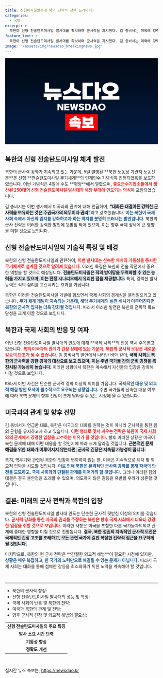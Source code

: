```yaml
---
title: 신형미사일발사대 북의 전략적 선택 드러나다!
categories:
  - 국방
excerpt: >
  북한이 신형 전술탄도미사일 발사대를 확보하며 군사력을 과시했다. 김 총비서는 미국에 강력한 군사력 유지를 주장하며 대결 의지를 드러냈다. 이 사건은 한반도 긴장을 더욱 고조시킬 전망이다.
feature_text: >
  북한이 신형 전술탄도미사일 발사대를 확보하며 군사력을 과시했다. 김 총비서는 미국에 강력한 군사력 유지를 주장하며 대결 의지를 드러냈다. 이 사건은 한반도 긴장을 더욱 고조시킬 전망이다.
image: '/assets/img/newsdao_breakingnews.jpg'
---
```


<p><img src="/assets/img/newsdao_breakingnews.jpg" alt="koreaapp 속보" /></p>

<h2 data-ke-size="size26">북한의 신형 전술탄도미사일 체계 발전</h2>

<p data-ke-size="size16">북한의 군사력 강화가 지속되고 있는 가운데, 5일 발행된 **북한 노동당 기관지 노동신문**은 신형 **전술탄도미사일 무기체계**의 인계인수 기념식이 진행되었음을 보도하였습니다. 이번 기념식은 4일에 수도 **평양**에서 열렸으며, <b><span style="color: #ee2323;">중요군수기업소들에서 생산된 250대의 신형 전술탄도미사일 발사대가 해당 부대에 인도되는 의식</span></b>이 포함되었습니다.</p>

<p data-ke-size="size16">김 총비서는 이번 행사에서 미국과의 관계에 대해 언급하며, <b><span style="background-color: #21538527;">"대화든 대결이든 강력한 군사력을 보유하는 것은 주권국가의 의무이자 권리"</span></b>라고 강조했습니다. <b><span style="color: #1a5490;">이는 북한이 국제 사회 속에서 자신의 입지를 강화하고자 하는 의지를 분명히 드러내는 발언입니다.</span></b> 북한의 군사 전략은 이러한 강력한 발언에 뒷받침 되어 있으며, 이는 향후 국제 정세에 큰 영향을 미칠 것으로 보입니다.</p>

<h2 data-ke-size="size26">신형 전술탄도미사일의 기술적 특징 및 배경</h2>

<p data-ke-size="size16">북한의 신형 전술탄도미사일과 관련하여, <b><span style="color: #ee2323;">이번 발사대는 신속한 배치와 기동성을 중시한 무기체계로 설계된 것으로 알려져 있습니다.</span></b> 이러한 특징은 북한의 전술 작전에서 중요한 역할을 할 것으로 예상됩니다. <b><span style="background-color: #21538527;">전술탄도미사일은 적의 방어망을 무력화할 수 있는 능력을 가지고 있으며, 이는 전쟁 시나리오에서 유리한 점을 제공합니다.</span></b> 특히, 강력한 발사 능력은 적의 심리를 교란시키는 효과를 가집니다.</p>

<p data-ke-size="size16">북한은 이러한 전술탄도미사일 개발에 힘쓰면서 국제 사회의 경계심을 불러일으키고 있습니다. <b><span style="color: #1a5490;">무기 체계 개발이 지속되는 가운데, 해당 무기체계의 실전 배치가 이루어진다면 북한의 군사적 입지는 더욱 강화될 것입니다.</span></b> 따라서 이러한 발전은 북한의 전략적 목표 달성을 크게 이끌 것으로 보입니다.</p>

<h2 data-ke-size="size26">북한과 국제 사회의 반응 및 여파</h2>

<p data-ke-size="size16">이번 신형 전술탄도미사일 발사대의 인도에 대해 **국제 사회**의 반응 역시 주목받고 있습니다. <b><span style="color: #ee2323;">특히 미국과의 관계가 긴장 상태에 있는 가운데, 북한의 군사적 보강은 새로운 갈등의 단초가 될 수 있습니다.</span></b> 김 총비서의 발언에서 나타난 바와 같이, <b><span style="background-color: #21538527;">국제 사회는 북한의 군사력을 강한 경계의 대상으로 보고 있으며, 이는 주변 국가들 간의 군비 경쟁을 촉진시킬 가능성이 높습니다.</span></b> 이러한 상황에서 북한은 계속해서 자신들의 입장을 강화해 나갈 것으로 보입니다.</p>

<p data-ke-size="size16">따라서 이번 사건은 단순한 군사력 강화 이상의 의미를 가집니다. <b><span style="color: #1a5490;">국제적인 대응 및 외교적 해결 방안 모색이 필수적으로 요구되는 상황입니다.</span></b> 주변 국가들의 신속한 대응 여부에 따라 북핵 문제의 향후 전망이 크게 달라질 수 있는 시점에 올 수 있습니다.</p>

<h2 data-ke-size="size26">미국과의 관계 및 향후 전망</h2>

<p data-ke-size="size16">김 총비서가 언급한 대로, 북한은 미국과의 대화를 원하는 것이 아니라 군사력을 통한 힘의 균형을 유지하고자 하고 있습니다. <b><span style="color: #ee2323;">이런 형태로 맞서 싸우는 전략은 북한이 국제 사회와의 관계에서 강경한 입장을 고수하는 이유가 될 것입니다.</span></b> 향후 이러한 상황은 미국이 북한 문제에 대해 어떤 대응을 할 것인지에 따라 크게 달라질 것입니다. <b><span style="background-color: #21538527;">근본적인 문제 해결을 위한 대화가 이루어지지 않는다면, 군사적 긴장은 지속될 가능성이 큽니다.</span></b></p>

<p data-ke-size="size16">특히, 핵무기와 관련된 북한의 입장이 변화하지 않는 한, 미국은 지속적으로 제재 및 외교적 압박을 시도할 것입니다. <b><span style="color: #1a5490;">이로 인해 북한은 본격적인 군사력 강화를 통해 자국의 안전을 도모하고, 국제 사회와의 단절된 관계를 이어가려 할 것입니다.</span></b> 그러나 이러한 힘의 대결은 결국 불안정을 초래할 수 있으며, 의도하지 않은 갈등을 유발할 우려가 상존할 것입니다.</p>

<h2 data-ke-size="size26">결론: 미래의 군사 전략과 북한의 입장</h2>

<p data-ke-size="size16">북한의 신형 전술탄도미사일 발사대 인도는 단순한 군사적 뒷받침 이상의 의미를 갖습니다. <b><span style="color: #ee2323;">군사력 강화를 통한 자국의 권리를 주장하는 북한은 향후 국제 사회에서 더욱더 강경한 입장을 취할 것으로 보입니다.</span></b> 이러한 사항은 미국을 포함한 다른 국가들과의외교 관계에 중대한 영향을 미칠 것으로 전망됩니다. <b><span style="background-color: #21538527;">결국, 북한 정권의 지속적인 군사적 도전은 국제적인 긴장 고조를 초래하고, 모든 관련 국가에 걸친 복잡한 전략적 접근을 요구하게 될 것입니다.</span></b></p>

<p data-ke-size="size16">마지막으로, 북한의 현 군사 전략은 **간절한 외교적 해법**이 필요한 시점에 있지만, <b><span style="color: #1a5490;">상황은 매우 복잡하고, 한 국가의 노력만으로 해결될 수 있는 문제가 아닙니다.</span></b> 따라서 국제 사회는 대화를 통해 첨예한 갈등을 최소화하기 위한 노력을 계속해야 할 것입니다.</p>

<p data-ke-size="size16">&nbsp;</p>

<hr>

<ul>
    <li>북한의 군사력 향상:</li>
    <li>신형 전술탄도미사일 발사대의 성능 및 특징:</li>
    <li>국제 사회의 반응 및 북한의 전략:</li>
    <li>미국과 북한의 관계 및 전망:</li>
    <li>향후 군사적 긴장 및 외교적 해법의 필요성:</li>
</ul>

<table style="width: 100%; border-collapse: collapse;">
    <tbody>
        <tr>
            <td style="text-align: center; height: 17px;"><b>신형 전술탄도미사일의 주요 특징</b></td>
        </tr>
        <tr>
            <td style="text-align: center; height: 17px;"><b>발사 소요 시간 단축</b></td>
        </tr>
        <tr>
            <td style="text-align: center; height: 17px;"><b>기동성 향상</b></td>
        </tr>
        <tr>
            <td style="text-align: center; height: 17px;"><b>정확도 개선</b></td>
        </tr>
    </tbody>
</table>

<p data-ke-size="size16">&nbsp;</p>
실시간 뉴스 속보는, <a href="https://newsdao.kr" rel="dofollow">https://newsdao.kr</a>


